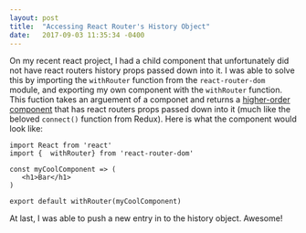 ```yaml
---
layout: post
title:  "Accessing React Router's History Object"
date:   2017-09-03 11:35:34 -0400
---
```


On my recent react project, I had a child component that unfortunately did not have react routers history props passed down into it. I was able to solve this by importing the  `withRouter` function from the `react-router-dom` module, and exporting my own component with the `withRouter` function. This  fuction takes an arguement of a componet and returns a [higher-order component](https://facebook.github.io/react/docs/higher-order-components.html) that has react routers props passed down into it (much like the beloved `connect()` function from Redux). Here is what the component would look like:

```
import React from 'react'
import {  withRouter} from 'react-router-dom'

const myCoolComponent => (
   <h1>Bar</h1>
)

export default withRouter(myCoolComponent)

```


At last, I was able to push a new entry in to the history object. Awesome!  

